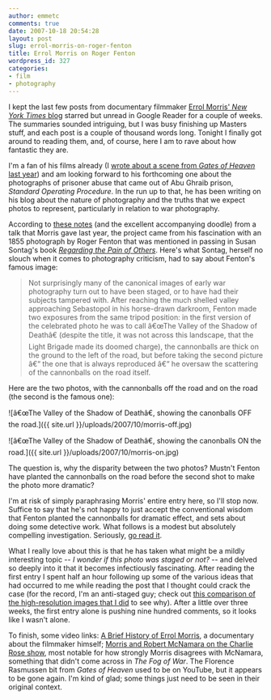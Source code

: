 ```yaml
---
author: emmetc
comments: true
date: 2007-10-18 20:54:28
layout: post
slug: errol-morris-on-roger-fenton
title: Errol Morris on Roger Fenton
wordpress_id: 327
categories:
- film
- photography
---
```


I kept the last few posts from documentary filmmaker [Errol Morris' _New York Times_ blog](http://morris.blogs.nytimes.com/) starred but unread in Google Reader for a couple of weeks. The summaries sounded intriguing, but I was busy finishing up Masters stuff, and each post is a couple of thousand words long. Tonight I finally got around to reading them, and, of course, here I am to rave about how fantastic they are.

I'm a fan of his films already (I [wrote about a scene from _Gates of Heaven_ last year](http://blog.thoughtwax.com/2006/07/florence-rasmussen-the-old-lady-that-appears-halfway-through-errol-morris-gates-of-heaven)) and am looking forward to his forthcoming one about the photographs of prisoner abuse that came out of Abu Ghraib prison, _Standard Operating Procedure_. In the run up to that, he has been writing on his blog about the nature of photography and the truths that we expect photos to represent, particularly in relation to war photography.

According to [these notes](http://www.loosetooth.com/Viscom/gf/errol_morris.htm) (and the excellent accompanying doodle) from a talk that Morris gave last year, the project came from his fascination with an 1855 photograph by Roger Fenton that was mentioned in passing in Susan Sontag's book _[Regarding the Pain of Others](http://www.susansontag.com/regardingpain.htm)_. Here's what Sontag, herself no slouch when it comes to photography criticism, had to say about Fenton's famous image:



> Not surprisingly many of the canonical images of early war photography turn out to have been staged, or to have had their subjects tampered with. After reaching the much shelled valley approaching Sebastopol in his horse-drawn darkroom, Fenton made two exposures from the same tripod position: in the first version of the celebrated photo he was to call â€œThe Valley of the Shadow of Deathâ€ (despite the title, it was not across this landscape, that the Light Brigade made its doomed charge), the cannonballs are thick on the ground to the left of the road, but before taking the second picture â€“ the one that is always reproduced â€“ he oversaw the scattering of the cannonballs on the road itself.



Here are the two photos, with the cannonballs off the road and on the road (the second is the famous one):





![â€œThe Valley of the Shadow of Deathâ€, showing the canonballs OFF the road.]({{ site.url }}/uploads/2007/10/morris-off.jpg)

![â€œThe Valley of the Shadow of Deathâ€, showing the canonballs ON the road.]({{ site.url }}/uploads/2007/10/morris-on.jpg)



The question is, why the disparity between the two photos? Mustn't Fenton have planted the cannonballs on the road before the second shot to make the photo more dramatic?

I'm at risk of simply paraphrasing Morris' entire entry here, so I'll stop now. Suffice to say that he's not happy to just accept the conventional wisdom that Fenton planted the cannonballs for dramatic effect, and sets about doing some detective work. What follows is a modest but absolutely compelling investigation. Seriously, [go read it](http://morris.blogs.nytimes.com/2007/09/25/which-came-first-the-chicken-or-the-egg-part-one/).

What I really love about this is that he has taken what might be a mildly interesting topic -- _I wonder if this photo was staged or not?_ -- and delved so deeply into it that it becomes infectiously fascinating. After reading the first entry I spent half an hour following up some of the various ideas that had occurred to me while reading the post that I thought could crack the case (for the record, I'm an anti-staged guy; check out [this comparison of the high-resolution images that I did](http://thoughtwax.com/sandbox/errolmorris-photo/) to see why). After a little over three weeks, the first entry alone is pushing nine hundred comments, so it looks like I wasn't alone.

To finish, some video links: [A Brief History of Errol Morris](http://youtube.com/watch?v=pxRxBrI9FtA), a documentary about the filmmaker himself; [Morris and Robert McNamara on the Charlie Rose show](http://video.google.com/videoplay?docid=2739267258043256895), most notable for how strongly Morris disagrees with McNamara, something that didn't come across in _The Fog of War_. The Florence Rasmussen bit from _Gates of Heaven_ used to be on YouTube, but it appears to be gone again. I'm kind of glad; some things just need to be seen in their original context.
